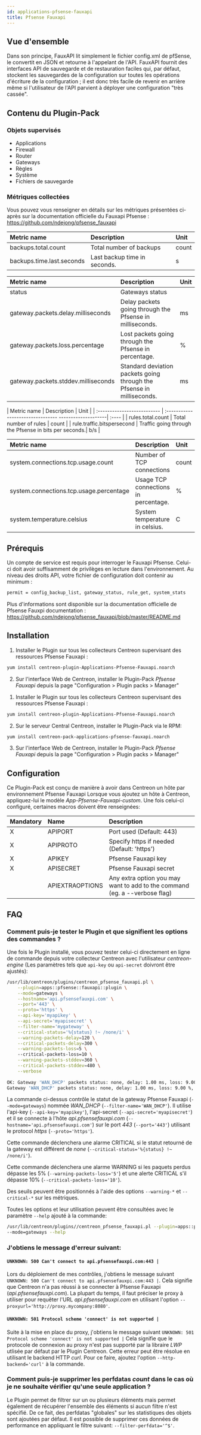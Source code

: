 ```yaml
---
id: applications-pfsense-fauxapi
title: Pfsense Fauxapi
---
```


## Vue d'ensemble

Dans son principe, FauxAPI lit simplement le fichier config.xml de pfSense, le convertit en JSON et retourne à l'appelant de l'API.
FauxAPI fournit des interfaces API de sauvegarde et de restauration faciles qui, par défaut, stockent les sauvegardes de la configuration 
sur toutes les opérations d'écriture de la configuration ; il est donc très facile de revenir en arrière même si l'utilisateur de l'API parvient à déployer 
une configuration "très cassée".

## Contenu du Plugin-Pack

### Objets supervisés

* Applications
* Firewall
* Router
* Gateways
* Règles
* Système
* Fichiers de sauvegarde

### Métriques collectées

Vous pouvez vous renseigner en détails sur les métriques présentées ci-après sur la documentation officielle 
du Fauxapi Pfsense : https://github.com/ndejong/pfsense_fauxapi

<!--DOCUSAURUS_CODE_TABS-->

<!--Backup-files-->

| Metric name                                | Description                 | Unit  |
| :----------------------------------------- | :---------------------------| :---- | 
| backups.total.count                        | Total number of backups     | count |
| backups.time.last.seconds                  | Last backup time in seconds.| s     |

<!--Gateways-->

| Metric name                                 | Description                                                          | Unit |
| :------------------------------------------ | :------------------------------------------------------------------- | :--- |
| status                                      | Gateways status                                                      |      |
| gateway.packets.delay.milliseconds          | Delay packets going through the Pfsense in milliseconds.             | ms   |
| gateway.packets.loss.percentage             | Lost packets going through the Pfsense in percentage.                | %    |
| gateway.packets.stddev.milliseconds         | Standard deviation packets going through the Pfsense in milliseconds.| ms   |

<!--Rules-->

| Metric name                 | Description                                           | Unit  |
| :-------------------------- | :-------------------------------- --------------------| :---- |
| rules.total.count           | Total number of rules                                 | count |
| rule.traffic.bitspersecond  | Traffic going through the Pfsense in bits per seconds.| b/s   |

<!--System-->

| Metric name                                | Description                         | Unit  |
| :----------------------------------------- | :-----------------------------------| :---- |
| system.connections.tcp.usage.count         | Number of TCP connections           | count |
| system.connections.tcp.usage.percentage    | Usage TCP connections in percentage.| %     |
| system.temperature.celsius                 | System temperature in celsius.      | C     |

<!--END_DOCUSAURUS_CODE_TABS-->

## Prérequis

Un compte de service est requis pour interroger le Fauxapi Pfsense. Celui-ci doit avoir suffisamment de privilèges en lecture dans l'environnement.
Au niveau des droits API, votre fichier de configuration doit contenir au minimum :
```xml
permit = config_backup_list, gateway_status, rule_get, system_stats
```
Plus d'informations sont disponible sur la documentation officielle de Pfsense Fauxpi documentation : https://github.com/ndejong/pfsense_fauxapi/blob/master/README.md

## Installation

<!--DOCUSAURUS_CODE_TABS-->

<!--Online IMP Licence & IT-100 Editions-->

1. Installer le Plugin sur tous les collecteurs Centreon supervisant des ressources Pfsense Fauxapi :

```bash
yum install centreon-plugin-Applications-Pfsense-Fauxapi.noarch
```

2. Sur l'interface Web de Centreon, installer le Plugin-Pack *Pfsense Fauxapi* depuis la page "Configuration > Plugin packs > Manager"

<!--Offline IMP License-->

1. Installer le Plugin sur tous les collecteurs Centreon supervisant des ressources Pfsense Fauxapi :

```bash
yum install centreon-plugin-Applications-Pfsense-Fauxapi.noarch
```

2. Sur le serveur Central Centreon, installer le Plugin-Pack via le RPM:

```bash
yum install centreon-pack-applications-pfsense-fauxapi.noarch
```

3. Sur l'interface Web de Centreon, installer le Plugin-Pack *Pfsense Fauxapi* depuis la page "Configuration > Plugin packs > Manager"

<!--END_DOCUSAURUS_CODE_TABS-->

## Configuration

Ce Plugin-Pack est conçu de manière à avoir dans Centreon un hôte par environnement Pfsense Fauxapi
Lorsque vous ajoutez un hôte à Centreon, appliquez-lui le modèle *App-Pfsense-Fauxapi-custom*.
Une fois celui-ci configuré, certaines macros doivent être renseignées:

| Mandatory | Name            | Description                                                                |
| :-------- | :-------------- | :------------------------------------------------------------------------- |
| X         | APIPORT         | Port used (Default: 443)                                                   |
| X         | APIPROTO        | Specify https if needed (Default: 'https')                                 |
| X         | APIKEY          | Pfsense Fauxapi key                                                        |
| X         | APISECRET       | Pfsense Fauxapi secret                                                     |
|           | APIEXTRAOPTIONS | Any extra option you may want to add to the command (eg. a --verbose flag) |

## FAQ

### Comment puis-je tester le Plugin et que signifient les options des commandes ?

Une fois le Plugin installé, vous pouvez tester celui-ci directement en ligne de commande depuis votre collecteur Centreon avec l'utilisateur *centreon-engine*
(Les paramètres tels que ```api-key``` ou ```api-secret``` doivront être ajustés):

```bash
/usr/lib/centreon/plugins/centreon_pfsense_fauxapi.pl \
    --plugin=apps::pfsense::fauxapi::plugin \
    --mode=gateways \
    --hostname='api.pfsensefauxpi.com' \
    --port='443' \
    --proto='https' \
    --api-key='myapikey' \
    --api-secret='myapisecret' \
    --filter-name='mygateway' \
    --critical-status='%{status} !~ /none/i' \
    --warning-packets-delay=120 \
    --critical-packets-delay=300 \
    --warning-packets-loss=5 \ 
    --critical-packets-loss=10 \
    --warning-packets-stddev=360 \
    --critical-packets-stddev=480 \
    --verbose
    
OK: Gateway 'WAN_DHCP' packets status: none, delay: 1.00 ms, loss: 9.00 %, stddev: 7.00 ms | 'WAN_DHCP#gateway.packets.delay.milliseconds'=1.00ms;;120;300; 'WAN_DHCP#gateway.packets.loss.percentage'=9.00%;;;5;10 'WAN_DHCP#gateway.packets.stddev.milliseconds'=7.00ms;;360;480;
Gateway 'WAN_DHCP' packets status: none, delay: 1.00 ms, loss: 9.00 %, stddev: 7.00 ms
```

La commande ci-dessus contrôle le statut de la gateway Pfsense Fauxapi (```--mode=gateways```) nommée *WAN_DHCP* (```--filter-name='WAN_DHCP'```). 
Il utilise l'api-key (```--api-key='myapikey'```), l'api-secret (```--api-secret='myapisecret'```)
et il se connecte à l'hôte _api.pfsensefauxpi.com_ (```--hostname='api.pfsensefauxpi.com'```) 
sur le port _443_ (```--port='443'```) utilisant le protocol _https_ (```--proto='https'```).

Cette commande déclenchera une alarme CRITICAL si le statut retourné de la gateway est différent de *none* (```--critical-status='%{status} !~ /none/i'```).

Cette commande déclenchera une alarme WARNING si les paquets perdus dépasse les 5% (```--warning-packets-loss='5'```) 
et une alerte CRITICAL s'il dépasse 10% (```--critical-packets-loss='10'```).

Des seuils peuvent être positionnés à l'aide des options ```--warning-*``` et ```--critical-*``` sur les métriques.

Toutes les options et leur utilisation peuvent être consultées avec le paramètre ```--help``` ajouté à la commande:

```bash
/usr/lib/centreon/plugins//centreon_pfsense_fauxapi.pl --plugin=apps::pfsense::fauxapi::plugin \
--mode=gateways --help
```

### J'obtiens le message d'erreur suivant: 

#### ```UNKNOWN: 500 Can't connect to api.pfsensefauxpi.com:443 |```

Lors du déploiement de mes contrôles, j'obtiens le message suivant ```UNKNOWN: 500 Can't connect to api.pfsensefauxpi.com:443 |```.
Cela signifie que Centreon n'a pas réussi à se connecter à Pfsense Fauxapi (*api.pfsensefauxpi.com*).
La plupart du temps, il faut préciser le proxy à utiliser pour requêter l'URL *api.pfsensefauxpi.com* en utilisant l'option ```--proxyurl='http://proxy.mycompany:8080'```.

#### ```UNKNOWN: 501 Protocol scheme 'connect' is not supported |``` 

Suite à la mise en place du proxy, j'obtiens le message suivant ```UNKNOWN: 501 Protocol scheme 'connect' is not supported |```
Cela signifie que le protocole de connexion au proxy n'est pas supporté par la libraire *LWP* utlisée par défaut par le Plugin Centreon.
Cette erreur peut être résolue en utilisant le backend HTTP *curl*. Pour ce faire, ajoutez l'option ```--http-backend='curl'``` à la commande.

### Comment puis-je supprimer les perfdatas *count* dans le cas où je ne souhaite vérifier qu'une seule application ?

Le Plugin permet de filtrer sur un ou plusieurs éléments mais permet également de récupérer l'ensemble des éléments si aucun filtre n'est spécifié.
De ce fait, des perfdatas "globales" sur les statistiques des objets sont ajoutées par défaut. Il est possible de supprimer ces données de performance en appliquant le filtre suivant: ```--filter-perfdata='^$'```.
